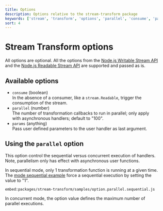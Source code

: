 ```yaml
---
title: Options
description: Options relative to the stream-transform package
keywords: ['stream', 'transform', 'options', 'parallel', 'consume', 'params']
sort: 4
---
```


# Stream Transform options

All options are optional. All the options from the [Node.js Writable Stream API](https://nodejs.org/api/stream.html#stream_constructor_new_stream_writable_options) and the [Node.js Readable Stream API](https://nodejs.org/api/stream.html#stream_new_stream_readable_options) are supported and passed as is.

## Available options

* `consume` (boolean)   
  In the absence of a consumer, like a `stream.Readable`, trigger the consumption of the stream.
* `parallel` (number)   
  The number of transformation callbacks to run in parallel; only apply with asynchronous handlers; default to "100".
* `params` (anything)   
  Pass user defined parameters to the user handler as last argument.

## Using the `parallel` option

This option control the sequential versus concurrent execution of handlers. Note, parallelism only has effect with asynchronous user functions.

In sequential mode, only 1 transformation function is running at a given time. The [mode sequential example](https://github.com/adaltas/node-csv/blob/master/packages/stream-transform/samples/option.parallel.sequential.js) force a sequential execution by setting the value to "1".

`embed:packages/stream-transform/samples/option.parallel.sequential.js`

In concurrent mode, the option value defines the maximum number of parallel executions. 
